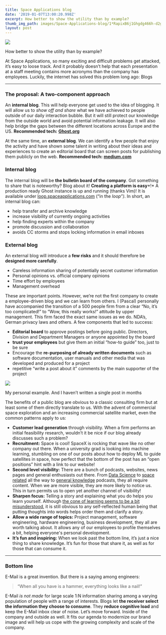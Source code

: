 ```yaml
---
title: Space Applications blog
date: '2019-01-07T13:00:20.998Z'
excerpt: How better to show the utility than by example?
thumb_img_path: images/Space-Applications-blog/1*RapixB6j1Ghgdg466h-d2g.jpeg
layout: post
---
```

![](/images/Space-Applications-blog/1*RapixB6j1Ghgdg466h-d2g.jpeg)

How better to show the utility than by example?

At Space Applications, so many exciting and difficult problems get attacked, it’s easy to loose track. And it probably doesn’t help that each presentation at a staff meeting contains more acronyms than the company has employees. Luckily, the internet has solved this problem long ago: Blogs

* * *

### The proposal: A two-component approach

An **internal blog**. This will help everyone get used to the idea of blogging. It will allow us to *show off and share* what we have achieved to people outside of our daily interaction bubble. But it will still protect our knowledge from the outside world and avoid potential information leakage. It will also help bridge the gaps between the different locations across Europe and the US. **Recommended tech:** [**Ghost.org**](http://loop.spaceapplications.com/)

At the same time, an **external blog**. We can identify a few people that enjoy the activity and have shown some talent in writing about their ideas and experiences to create an editorial board that can screen posts for publishing them publicly on the web. **Recommended tech:** [**medium.com**](http://medium.com/)

### Internal blog

The internal blog will be **the bulletin board of the company**. Got something to share that is noteworthy? Blog about it! **Creating a platform is easy***!* A production ready Ghost instance is up and running (thanks Vim)! It is available under [loop.spaceapplications.com](http://loop.spaceapplications.com/) (“in the *loop”)*. In short, an internal blog can:

*   help transfer and archive knowledge
*   increase visibility of currently ongoing activities
*   help finding experts within the company
*   promote discussion and collaboration
*   avoids CC storms and stops locking information in email inboxes

### External blog

An external blog will introduce a **few risks** and it should therefore be **designed more carefully**.

*   Careless information sharing of potentially secret customer information
*   Personal opinions vs. official company opinions
*   Time effort by employees
*   Management overhead

These are important points. However, we’re not the first company to create a employee-driven blog and we can learn from others. I (Pascal) personally have accompanied the transition of a 500 people firm from a clear “No, it’s too complicated!” to “Wow, this really works!” attitude by upper management. This firm faced the exact same issues as we do. NDA’s, German privacy laws and others. A few components that led to success:

*   **Editorial board** to approve postings before going public. Directors, Division and Department Managers or anyone appointed by the board
*   **trust your employees** but give them an initial “how-to guide” too, just to be sure
*   Encourage the **re-purposing of already written documents** such as software documentation, user manuals and other media that was developed and produced for a project
*   repetitive “write a post about it” comments by the main supporter of the project

![](/images/Space-Applications-blog/1*OG68I-xlT0Xo4FNGQyfFRg.jpeg)

<figcaption>My personal example. And I haven’t written a single post in&nbsp;months</figcaption>

The benefits of a public blog are obvious to a classic consulting firm but at least some of them directly translate to us. With the advent of commercial space exploration and an increasing commercial satellite market, even the common patterns apply to us:

*   **Customer lead generation** through visibility. When a firm performs an initial feasibility research, wouldn’t it be nice if our blog already discusses such a problem?
*   **Recruitment:** Space is cool! SpaceX is rocking that wave like no other company out there. When a university grad is looking into machine learning, stumbling on one of our posts about how to deploy ML to guide satellites in space, how perfect that the bottom of the post has an “open positions” hint with a link to our website!
*   **Second level visibility:** There are a bunch of podcasts, websites, news pages and general enthusiasts out there. From [Data Science](https://lineardigressions.com/) to [space related](http://planetary.org) all the way to [general knowledge](https://www.stuffyoushouldknow.com/podcasts/) podcasts, they all require content. When we are more visible, they are more likely to notice us. This in turn permits us to open yet another channel of visibility!
*   **Sharpen focus:** Telling a story and explaining what you do helps you learn yourself. Although [the cone of learning seems to be a bit misunderstood](https://www.worklearning.com/2015/01/05/mythical-retention-data-the-corrupted-cone/), it is still obvious to any self-reflected human being that putting thoughts into words helps order them and clarify a story.
*   **Allow a wide range of topics:** Project management, software engineering, hardware engineering, business development, they all are worth talking about. It allows any of our employees to profile themselves a bit, helping everyone's personal development.
*   **It’s fun and inspiring:** When we look past the bottom line, it’s just a nice thing to share knowledge. It’s fun for those that share it, as well as for those that can consume it.

* * *

### Bottom line

E-Mail is a great invention. But there is a saying among engineers:

> “When all you have is a hammer, everything looks like a nail!”

E-Mail *is not made* for large scale 1:N information sharing among a varying population of people with a range of interests. Blogs let **the receiver select the information they choose to consume**. They **reduce cognitive load** and keep the E-Mail inbox clear of noise. Let’s move forward. Inside of the company and outside as well. It fits our agenda to modernize our brand image and will help us cope with the growing complexity and scale of the company.
